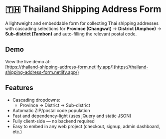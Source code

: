 # 🇹🇭 Thailand Shipping Address Form

A lightweight and embeddable form for collecting Thai shipping addresses with cascading selections for **Province (Changwat)** → **District (Amphoe)** → **Sub-district (Tambon)** and auto-filling the relevant postal code.

## Demo

View the live demo at:  
[https://thailand-shipping-address-form.netlify.app/](https://thailand-shipping-address-form.netlify.app/)

## Features

- Cascading dropdowns:
  - Province → District → Sub-district
- Automatic ZIP/postal code population
- Fast and dependency-light (uses jQuery and static JSON)
- Fully client-side — no backend required
- Easy to embed in any web project (checkout, signup, admin dashboard, etc.)
